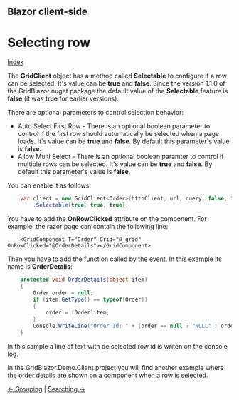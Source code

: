 ## Blazor client-side

# Selecting row

[Index](Documentation.md)

The **GridClient** object has a method called **Selectable** to configure if a row can be selected. 
It's value can be **true** and **false**. 
Since the version 1.1.0 of the GridBlazor nuget package the default value of the **Selectable** feature is **false** (it was **true** for earlier versions).

There are optional parameters to control selection behavior:

- Auto Select First Row - 
    There is an optional boolean parameter to control if the first row should automatically be selected when a page loads.
    It's value can be **true** and **false**. 
    By default this parameter's value is **false**. 
- Allow Multi Select -
    There is an optional boolean paramter to control if multiple rows can be selected. 
    It's value can be **true** and **false**.
    By default this parameter's value is **false**.

You can enable it as follows:
```c#
    var client = new GridClient<Order>(httpClient, url, query, false, "ordersGrid", Columns)
        .Selectable(true, true, true);
```

You have to add the **OnRowClicked** attribute on the component. For example, the razor page can contain the following line:
```razor
    <GridComponent T="Order" Grid="@_grid" OnRowClicked="@OrderDetails"></GridComponent>
```
Then you have to add the function called by the event. In this example its name is **OrderDetails**:
```c#
    protected void OrderDetails(object item)
    {
        Order order = null;
        if (item.GetType() == typeof(Order))
        {
            order = (Order)item;
        }
        Console.WriteLine("Order Id: " + (order == null ? "NULL" : order.OrderID.ToString()));
    }
```

In this sample a line of text with de selected row id is writen on the console log.

In the GridBlazor.Demo.Client project you will find another example where the order details are shown on a component when a row is selected.

[<- Grouping](Grouping.md) | [Searching ->](Searching.md)